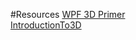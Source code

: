 ﻿#Resources
[WPF 3D Primer](http://www.codeproject.com/Articles/23332/WPF-D-Primer)  
[IntroductionTo3D](http://wpftutorial.net/IntroductionTo3D.html)